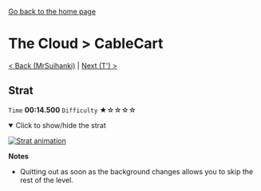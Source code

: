 [Go back to the home page](https://github.com/Doublevil/scbspeedrun)

# The Cloud > CableCart

[< Back (MrSuihanki)](https://github.com/Doublevil/scbspeedrun/blob/main/levels/C/MrSuihanki.md) | [Next (T') >](https://github.com/Doublevil/scbspeedrun/blob/main/levels/C/T'.md)

## Strat

`Time` **00:14.500** `Difficulty` ★☆☆☆☆
<details open>
  <summary>Click to show/hide the strat</summary>

  [![Strat animation](https://github.com/Doublevil/scbspeedrun/blob/main/media/levels/C/CableCart_Strat.webp)](https://github.com/Doublevil/scbspeedrun/blob/main/media/levels/C/CableCart_Strat.mp4)

  **Notes**
  - Quitting out as soon as the background changes allows you to skip the rest of the level.
</details>
